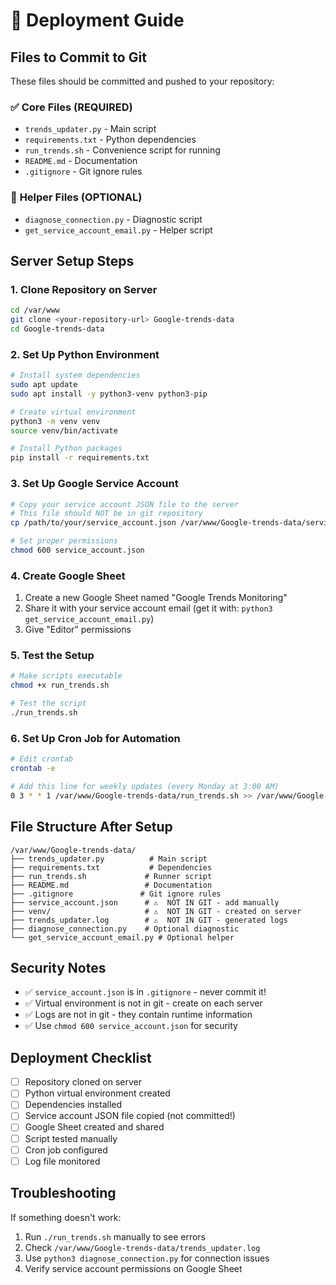 # 🚀 Deployment Guide

## Files to Commit to Git

These files should be committed and pushed to your repository:

### ✅ **Core Files (REQUIRED)**

- `trends_updater.py` - Main script
- `requirements.txt` - Python dependencies
- `run_trends.sh` - Convenience script for running
- `README.md` - Documentation
- `.gitignore` - Git ignore rules

### 🔧 **Helper Files (OPTIONAL)**

- `diagnose_connection.py` - Diagnostic script
- `get_service_account_email.py` - Helper script

## Server Setup Steps

### 1. **Clone Repository on Server**

```bash
cd /var/www
git clone <your-repository-url> Google-trends-data
cd Google-trends-data
```

### 2. **Set Up Python Environment**

```bash
# Install system dependencies
sudo apt update
sudo apt install -y python3-venv python3-pip

# Create virtual environment
python3 -m venv venv
source venv/bin/activate

# Install Python packages
pip install -r requirements.txt
```

### 3. **Set Up Google Service Account**

```bash
# Copy your service account JSON file to the server
# This file should NOT be in git repository
cp /path/to/your/service_account.json /var/www/Google-trends-data/service_account.json

# Set proper permissions
chmod 600 service_account.json
```

### 4. **Create Google Sheet**

1. Create a new Google Sheet named "Google Trends Monitoring"
2. Share it with your service account email (get it with: `python3 get_service_account_email.py`)
3. Give "Editor" permissions

### 5. **Test the Setup**

```bash
# Make scripts executable
chmod +x run_trends.sh

# Test the script
./run_trends.sh
```

### 6. **Set Up Cron Job for Automation**

```bash
# Edit crontab
crontab -e

# Add this line for weekly updates (every Monday at 3:00 AM)
0 3 * * 1 /var/www/Google-trends-data/run_trends.sh >> /var/www/Google-trends-data/trends_updater.log 2>&1
```

## File Structure After Setup

```
/var/www/Google-trends-data/
├── trends_updater.py          # Main script
├── requirements.txt           # Dependencies
├── run_trends.sh             # Runner script
├── README.md                 # Documentation
├── .gitignore               # Git ignore rules
├── service_account.json      # ⚠️  NOT IN GIT - add manually
├── venv/                     # ⚠️  NOT IN GIT - created on server
├── trends_updater.log        # ⚠️  NOT IN GIT - generated logs
├── diagnose_connection.py    # Optional diagnostic
└── get_service_account_email.py # Optional helper
```

## Security Notes

- ✅ `service_account.json` is in `.gitignore` - never commit it!
- ✅ Virtual environment is not in git - create on each server
- ✅ Logs are not in git - they contain runtime information
- ✅ Use `chmod 600 service_account.json` for security

## Deployment Checklist

- [ ] Repository cloned on server
- [ ] Python virtual environment created
- [ ] Dependencies installed
- [ ] Service account JSON file copied (not committed!)
- [ ] Google Sheet created and shared
- [ ] Script tested manually
- [ ] Cron job configured
- [ ] Log file monitored

## Troubleshooting

If something doesn't work:

1. Run `./run_trends.sh` manually to see errors
2. Check `/var/www/Google-trends-data/trends_updater.log`
3. Use `python3 diagnose_connection.py` for connection issues
4. Verify service account permissions on Google Sheet
